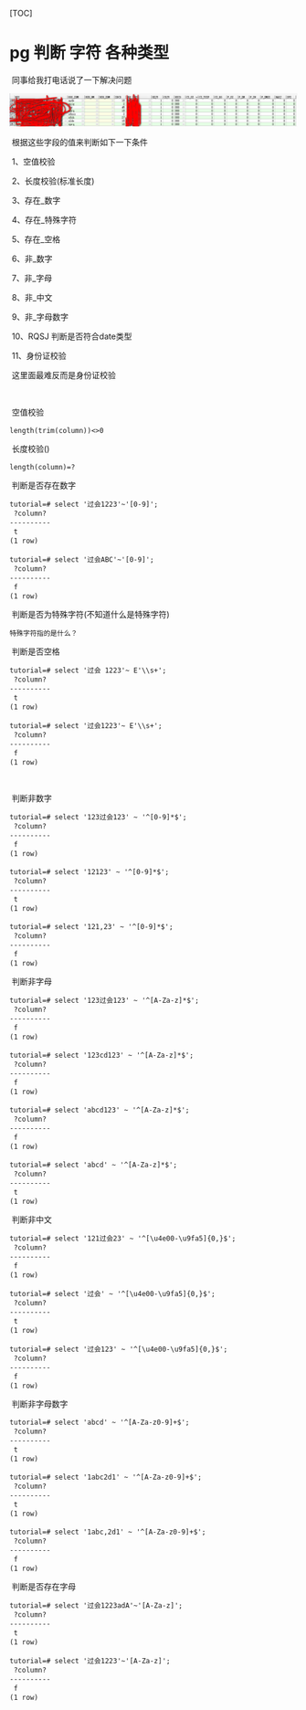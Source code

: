 [TOC]

# pg 判断 字符 各种类型



​	同事给我打电话说了一下解决问题

![_](../img_src/000/2018-08-21_211145.png)

​	根据这些字段的值来判断如下一下条件

​	1、空值校验

​	2、长度校验(标准长度)

​	3、存在_数字

​	4、存在_特殊字符

​	5、存在_空格

​	6、非_数字

​	7、非_字母

​	8、非_中文

​	9、非_字母数字

​	10、RQSJ 判断是否符合date类型

​	11、身份证校验



​	这里面最难反而是身份证校验

​	

​	空值校验

```
length(trim(column))<>0
```

​	长度校验()

```
length(column)=?
```

​	判断是否存在数字

```
tutorial=# select '过会1223'~'[0-9]';
 ?column? 
----------
 t
(1 row)

tutorial=# select '过会ABC'~'[0-9]';
 ?column? 
----------
 f
(1 row)
```

​	判断是否为特殊字符(不知道什么是特殊字符)

```
特殊字符指的是什么？
```

​	判断是否空格

```
tutorial=# select '过会 1223'~ E'\\s+';
 ?column? 
----------
 t
(1 row)

tutorial=# select '过会1223'~ E'\\s+';
 ?column? 
----------
 f
(1 row)
```

​	



​	判断非数字

```
tutorial=# select '123过会123' ~ '^[0-9]*$';
 ?column? 
----------
 f
(1 row)

tutorial=# select '12123' ~ '^[0-9]*$';
 ?column? 
----------
 t
(1 row)

tutorial=# select '121,23' ~ '^[0-9]*$';
 ?column? 
----------
 f
(1 row)

```

​	判断非字母

```
tutorial=# select '123过会123' ~ '^[A-Za-z]*$';
 ?column? 
----------
 f
(1 row)

tutorial=# select '123cd123' ~ '^[A-Za-z]*$';
 ?column? 
----------
 f
(1 row)

tutorial=# select 'abcd123' ~ '^[A-Za-z]*$';
 ?column? 
----------
 f
(1 row)

tutorial=# select 'abcd' ~ '^[A-Za-z]*$';
 ?column? 
----------
 t
(1 row)

```



​	判断非中文

```
tutorial=# select '121过会23' ~ '^[\u4e00-\u9fa5]{0,}$';
 ?column? 
----------
 f
(1 row)

tutorial=# select '过会' ~ '^[\u4e00-\u9fa5]{0,}$';
 ?column? 
----------
 t
(1 row)

tutorial=# select '过会123' ~ '^[\u4e00-\u9fa5]{0,}$';
 ?column? 
----------
 f
(1 row)
```



​	判断非字母数字

```
tutorial=# select 'abcd' ~ '^[A-Za-z0-9]+$';
 ?column? 
----------
 t
(1 row)

tutorial=# select '1abc2d1' ~ '^[A-Za-z0-9]+$';
 ?column? 
----------
 t
(1 row)

tutorial=# select '1abc,2d1' ~ '^[A-Za-z0-9]+$';
 ?column? 
----------
 f
(1 row)

```



​	判断是否存在字母

```
tutorial=# select '过会1223adA'~'[A-Za-z]';
 ?column? 
----------
 t
(1 row)

tutorial=# select '过会1223'~'[A-Za-z]';
 ?column? 
----------
 f
(1 row)
```



